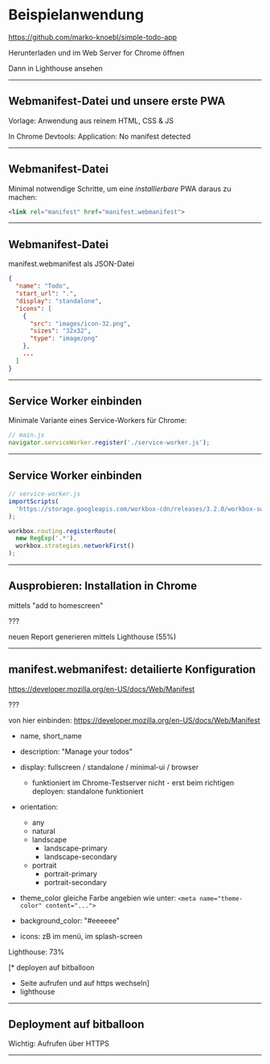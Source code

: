 # Beispielanwendung

https://github.com/marko-knoebl/simple-todo-app

Herunterladen und im Web Server for Chrome öffnen

Dann in Lighthouse ansehen

---

## Webmanifest-Datei und unsere erste PWA

Vorlage: Anwendung aus reinem HTML, CSS & JS

In Chrome Devtools: Application: No manifest detected

---

## Webmanifest-Datei

Minimal notwendige Schritte, um eine _installierbare_ PWA daraus zu machen:

```html
<link rel="manifest" href="manifest.webmanifest">
```

---

## Webmanifest-Datei

manifest.webmanifest als JSON-Datei

```json
{
  "name": "Todo",
  "start_url": ".",
  "display": "standalone",
  "icons": [
    {
      "src": "images/icon-32.png",
      "sizes": "32x32",
      "type": "image/png"
    },
    ...
  ]
}
```

---

## Service Worker einbinden

Minimale Variante eines Service-Workers für Chrome:

```js
// main.js
navigator.serviceWorker.register('./service-worker.js');
```

---

## Service Worker einbinden

```js
// service-worker.js
importScripts(
  'https://storage.googleapis.com/workbox-cdn/releases/3.2.0/workbox-sw.js'
);

workbox.routing.registerRoute(
  new RegExp('.*'),
  workbox.strategies.networkFirst()
);
```

---

## Ausprobieren: Installation in Chrome

mittels "add to homescreen"

???

neuen Report generieren mittels Lighthouse (55%)

---

## manifest.webmanifest: detailierte Konfiguration

https://developer.mozilla.org/en-US/docs/Web/Manifest

???

von hier einbinden:
https://developer.mozilla.org/en-US/docs/Web/Manifest

- name, short_name
- description: "Manage your todos"
- display: fullscreen / standalone / minimal-ui / browser
  - funktioniert im Chrome-Testserver nicht - erst beim richtigen deployen: standalone funktioniert
- orientation:

  - any
  - natural
  - landscape
    - landscape-primary
    - landscape-secondary
  - portrait
    - portrait-primary
    - portrait-secondary

- theme_color
  gleiche Farbe angebien wie unter:
  `<meta name="theme-color" content="...">`
- background_color: "#eeeeee"
- icons: zB im menü, im splash-screen

Lighthouse: 73%

[\* deployen auf bitballoon

- Seite aufrufen und auf https wechseln]
- lighthouse

---

## Deployment auf bitballoon

Wichtig: Aufrufen über HTTPS

---
